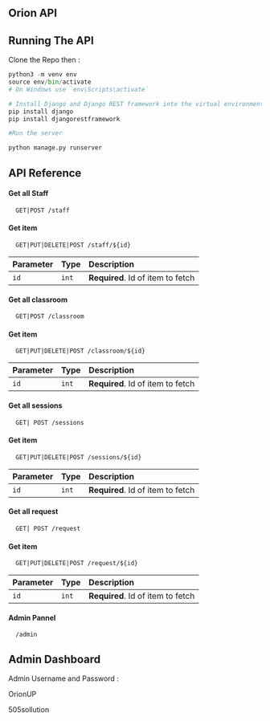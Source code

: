 
## Orion API
  
## Running The API

Clone the Repo then :

```python
python3 -m venv env
source env/bin/activate  
# On Windows use `env\Scripts\activate`

# Install Django and Django REST framework into the virtual environment
pip install django
pip install djangorestframework

#Run the server 

python manage.py runserver
```
    
## API Reference

#### Get all Staff

```http
  GET|POST /staff
```

#### Get item

```http
  GET|PUT|DELETE|POST /staff/${id}
```

| Parameter | Type     | Description                       |
| :-------- | :------- | :-------------------------------- |
| `id`      | `int` | **Required**. Id of item to fetch |


#### Get all classroom

```http
  GET|POST /classroom
```

#### Get item

```http
  GET|PUT|DELETE|POST /classroom/${id}
```

| Parameter | Type     | Description                       |
| :-------- | :------- | :-------------------------------- |
| `id`      | `int` | **Required**. Id of item to fetch |



#### Get all sessions

```http
  GET| POST /sessions
```

#### Get item

```http
  GET|PUT|DELETE|POST /sessions/${id}
```

| Parameter | Type     | Description                       |
| :-------- | :------- | :-------------------------------- |
| `id`      | `int` | **Required**. Id of item to fetch |


#### Get all request

```http
  GET| POST /request
```

#### Get item

```http
  GET|PUT|DELETE|POST /request/${id}
```

| Parameter | Type     | Description                       |
| :-------- | :------- | :-------------------------------- |
| `id`      | `int` | **Required**. Id of item to fetch |


#### Admin Pannel

```http
  /admin
```

## Admin Dashboard
Admin Username and Password :

OrionUP

505sollution
